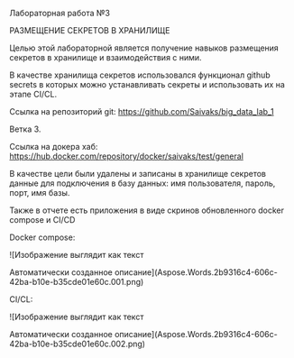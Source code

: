 ﻿Лабораторная работа №3

РАЗМЕЩЕНИЕ СЕКРЕТОВ В ХРАНИЛИЩЕ

Целью этой лабораторной является получение навыков размещения секретов в хранилище и взаимодействия с ними. 

В качестве хранилища секретов использовался функционал github secrets в которых можно устанавливать секреты и использовать их на этапе CI/CL. 

Ссылка на репозиторий git: <https://github.com/Saivaks/big_data_lab_1>

Ветка 3. 

Ссылка на докера хаб: <https://hub.docker.com/repository/docker/saivaks/test/general>

В качестве цели были удалены и записаны в хранилище секретов данные для подключения в базу данных: имя пользователя, пароль, порт, имя базы. 

Также в отчете есть приложения в виде скринов обновленного docker compose и CI/CD

Docker compose:

![Изображение выглядит как текст

Автоматически созданное описание](Aspose.Words.2b9316c4-606c-42ba-b10e-b35cde01e60c.001.png)

CI/CL:

![Изображение выглядит как текст

Автоматически созданное описание](Aspose.Words.2b9316c4-606c-42ba-b10e-b35cde01e60c.002.png)

